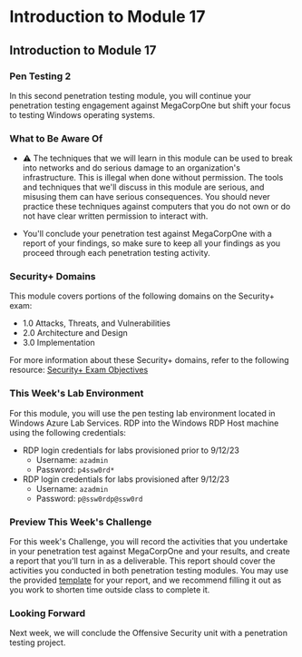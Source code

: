 # Introduction to Module 17

## Introduction to Module 17

### Pen Testing 2

In this second penetration testing module, you will continue your penetration testing engagement against MegaCorpOne but shift your focus to testing Windows operating systems.

### What to Be Aware Of

* :warning: The techniques that we will learn in this module can be used to break into networks and do serious damage to an organization's infrastructure. This is illegal when done without permission. The tools and techniques that we'll discuss in this module are serious, and misusing them can have serious consequences. You should never practice these techniques against computers that you do not own or do not have clear written permission to interact with.

* You'll conclude your penetration test against MegaCorpOne with a report of your findings, so make sure to keep all your findings as you proceed through each penetration testing activity.

### Security+ Domains

This module covers portions of the following domains on the Security+ exam:

- 1.0 Attacks, Threats, and Vulnerabilities 
- 2.0 Architecture and Design 
- 3.0 Implementation

For more information about these Security+ domains, refer to the following resource: 
[Security+ Exam Objectives](https://comptiacdn.azureedge.net/webcontent/docs/default-source/exam-objectives/comptia-security-sy0-601-exam-objectives-(2-0).pdf?sfvrsn=8c5889ff_2)

### This Week's Lab Environment

For this module, you will use the pen testing lab environment located in Windows Azure Lab Services. RDP into the Windows RDP Host machine using the following credentials:

  - RDP login credentials for labs provisioned prior to 9/12/23
    - Username: `azadmin`
    - Password: `p4ssw0rd*`
  - RDP login credentials for labs provisioned after 9/12/23
    - Username: `azadmin`
    - Password: `p@ssw0rdp@ssw0rd`

### Preview This Week's Challenge

For this week's Challenge, you will record the activities that you undertake in your penetration test against MegaCorpOne and your results, and create a report that you'll turn in as a deliverable. This report should cover the activities you conducted in both penetration testing modules. You may use the provided [template](https://docs.google.com/document/d/1wDIaTVbfBMQyhqnYpsTeAEPFpNj3eTDTnXDg1l8D1x0/edit?usp=sharing) for your report, and we recommend filling it out as you work to shorten time outside class to complete it.


### Looking Forward

Next week, we will conclude the Offensive Security unit with a penetration testing project.